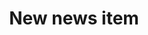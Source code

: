 ---
layout: information-page
title: New news item
header_image:
description:
slug:
published: false
---